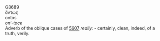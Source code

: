 <body>
  <p>G3689<br>  ὄντως  <br> ontōs  <br><i>on‘-toce </i><br>Adverb of the oblique cases of <a href="g5607.htm">5607</a>  <i>really:</i> - certainly, clean, indeed, of a truth, verily.<br></p>
 </body>